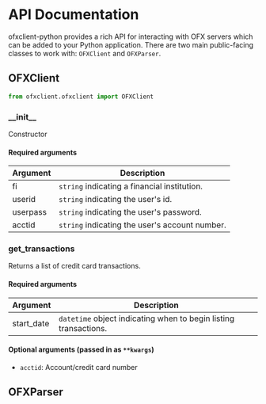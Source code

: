 # API Documentation
ofxclient-python provides a rich API for interacting with OFX servers which can be added to your Python application.
There are two main public-facing classes to work with: `OFXClient` and `OFXParser`.

## OFXClient

```python
from ofxclient.ofxclient import OFXClient
```

### \_\_init\_\_
Constructor

#### Required arguments

| Argument  | Description |
| ------------- | ------------- |
| fi  | `string` indicating a financial institution.  |
| userid  | `string` indicating the user's id.  |
| userpass  | `string` indicating the user's password.  |
| acctid  | `string` indicating the user's account number.  |


### get_transactions 
Returns a list of credit card transactions.

#### Required arguments

| Argument  | Description |
| ------------- | ------------- |
| start_date  | `datetime` object indicating when to begin listing transactions.  |

#### Optional arguments (passed in as `**kwargs`)

- `acctid`: Account/credit card number


## OFXParser
